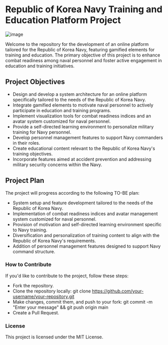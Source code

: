 # Republic of Korea Navy Training and Education Platform Project
![image](https://github.com/velcrots/navy-combat-power-management-platform/assets/152903986/40954d4c-af96-4485-9e04-e0212f59cac5)

Welcome to the repository for the development of an online platform tailored for the Republic of Korea Navy, featuring gamified elements for training and education. The primary objective of this project is to enhance combat readiness among naval personnel and foster active engagement in education and training initiatives.<br/>

## Project Objectives
* Design and develop a system architecture for an online platform specifically tailored to the needs of the Republic of Korea Navy.
* Integrate gamified elements to motivate naval personnel to actively participate in education and training programs.
* Implement visualization tools for combat readiness indices and an avatar system customized for naval personnel.
* Provide a self-directed learning environment to personalize military training for Navy personnel.
* Develop personnel management features to support Navy commanders in their roles.
* Create educational content relevant to the Republic of Korea Navy's training objectives.
* Incorporate features aimed at accident prevention and addressing military security concerns within the Navy.

## Project Plan
The project will progress according to the following TO-BE plan:<br/>

* System setup and feature development tailored to the needs of the Republic of Korea Navy.
* Implementation of combat readiness indices and avatar management system customized for naval personnel.
* Provision of motivation and self-directed learning environment specific to Navy training.
* Diversification and personalization of training content to align with the Republic of Korea Navy's requirements.
* Addition of personnel management features designed to support Navy command structure.

### How to Contribute
If you'd like to contribute to the project, follow these steps:<br/>

* Fork the repository.<br/>
* Clone the repository locally: git clone https://github.com/your-username/your-repository.git<br/>
* Make changes, commit them, and push to your fork: git commit -m "Enter your message" && git push origin main<br/>
* Create a Pull Request.<br/>

### License
This project is licensed under the MIT License.<br/>
